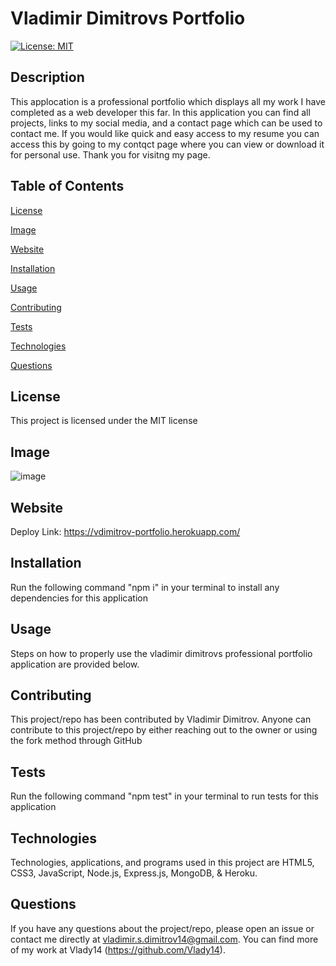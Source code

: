 # Vladimir Dimitrovs Portfolio

[![License: MIT](https://img.shields.io/badge/License-MIT-yellow.svg)](https://opensource.org/licenses/MIT)

## Description

This applocation is a professional portfolio which displays all my work I have completed as a web developer this far. In this application you can find all projects, links to my social media, and a contact page which can be used to contact me. If you would like quick and easy access to my resume you can access this by going to my contqct page where you can view or download it for personal use. Thank you for visitng my page.

## Table of Contents

[License](#license)

[Image](#image)

[Website](#website)

[Installation](#installation)

[Usage](#usage)

[Contributing](#contributing)

[Tests](#tests)

[Technologies](#technologies)

[Questions](#questions)

## License

This project is licensed under the MIT license

## Image

![image](https://user-images.githubusercontent.com/71519918/103492441-75df7280-4df0-11eb-88dd-e73e1ac60e5b.png)

## Website

Deploy Link: https://vdimitrov-portfolio.herokuapp.com/

## Installation

Run the following command "npm i" in your terminal to install any dependencies for this application

## Usage

Steps on how to properly use the vladimir dimitrovs professional portfolio application are provided below.

## Contributing

This project/repo has been contributed by Vladimir Dimitrov. Anyone can contribute to this project/repo by either reaching out to the owner or using the fork method through GitHub

## Tests

Run the following command "npm test" in your terminal to run tests for this application

## Technologies

Technologies, applications, and programs used in this project are HTML5, CSS3, JavaScript, Node.js, Express.js, MongoDB, & Heroku.

## Questions

If you have any questions about the project/repo, please open an issue or contact me directly at <vladimir.s.dimitrov14@gmail.com>.
You can find more of my work at Vlady14 (https://github.com/Vlady14).
